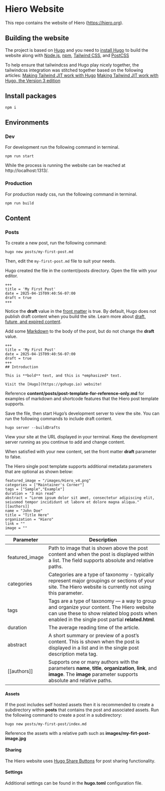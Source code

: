 # Hiero Website

This repo contains the website of Hiero (https://hiero.org).

## Building the website

The project is based on [Hugo](https://gohugo.io/) and you need to [install Hugo](https://gohugo.io/installation/) to build the website along with [Node.js](https://nodejs.org/), [npm](https://www.npmjs.com/), [Tailwind CSS](https://tailwindcss.com/), and [PostCSS](https://postcss.org/)

To help ensure that tailwindcss and Hugo play nicely together, the tailwindcss integration was stitched together based on the following articles:
[Making Tailwind JIT work with Hugo](https://www.brycewray.com/posts/2021/11/making-tailwind-jit-work-hugo/)
[Making Tailwind JIT work with Hugo, the Version 3 edition](https://www.brycewray.com/posts/2022/03/making-tailwind-jit-work-hugo-version-3-edition/)


## Install packages
```
npm i
```

## Environments

### Dev
For development run the following command in terminal.
```
npm run start
```

While the process is running the website can be reached at http://localhost:1313/.

### Production
For production ready css, run the following command in terminal.
```
npm run build
```


## Content

### Posts

To create a new post, run the following command:

    hugo new posts/my-first-post.md

Then, edit the `my-first-post.md` file to suit your needs.

Hugo created the file in the content/posts directory. Open the file with your editor.

```
+++
title = 'My First Post'
date = 2025-04-15T09:40:56-07:00
draft = true
+++
```

Notice the **draft** value in the [front matter](https://gohugo.io/content-management/front-matter/) is true. By default, Hugo does not publish draft content when you build the site. Learn more about [draft, future, and expired content](https://gohugo.io/getting-started/usage/#draft-future-and-expired-content).

Add some [Markdown](https://daringfireball.net/projects/markdown) to the body of the post, but do not change the **draft** value.
```
+++
title = 'My First Post'
date = 2025-04-15T09:40:56-07:00
draft = true
+++
## Introduction

This is **bold** text, and this is *emphasized* text.

Visit the [Hugo](https://gohugo.io) website!
```
Reference **content/posts/post-template-for-reference-only.md** for examples of markdown and shortcode features that the Hiero post template supports.

Save the file, then start Hugo’s development server to view the site. You can run the following commands to include draft content.
```
hugo server --buildDrafts
```

View your site at the URL displayed in your terminal. Keep the development server running as you continue to add and change content.

When satisfied with your new content, set the front matter **draft** parameter to false.

The Hiero single post template supports additional metadata parameters that are optional as shown below:
```
featured_image = "/images/Hiero_v4.png"
categories = ["Maintainer's Corner"]
tags = ["Sample","Example"]
duration = "3 min read"
abstract = "Lorem ipsum dolor sit amet, consectetur adipiscing elit, seiusmod tempor incididunt ut labore et dolore magna aliqua."
[[authors]]
name = "John Doe"
title = "Title Here"
organization = "Hiero"
link = ""
image = ""
```
| Parameter  | Description |
| ------------- | ------------- |
| featured_image     | Path to image that is shown above the post content and when the post is displayed within a list. The field supports absolute and relative paths.    |
| categories      | Categories are a type of taxonomy - typically represent major groupings or sections of your site. The Hiero website is currently not using this parameter.   |
| tags      | Tags are a type of taxonomy — a way to group and organize your content. The Hiero website can use these to show related blog posts when enabled in the single post partial **related.html**.    |
| duration | The average reading time of the article. |
| abstract | A short summary or preview of a post’s content. This is shown when the post is displayed in a list and in the single post description meta tag. |
| [[authors]] | Supports one or many authors with the parameters **name**, **title**, **organization**, **link**, and **image**. The **image** parameter supports absolute and relative paths.|

#### Assets
If the post includes self hosted assets then it is recommended to create a subdirectory within **posts** that contains the post and associated assets. Run the following command to create a post in a subdirectory:

    hugo new posts/my-first-post/index.md

Reference the assets with a relative path such as **images/my-firt-post-image.jpg**

#### Sharing
The Hiero website uses [Hugo Share Buttons](https://github.com/Stals/hugo-share-buttons) for post sharing functionality.

#### Settings
Additional settings can be found in the **hugo.toml** configuration file.

